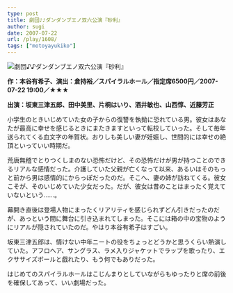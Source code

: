 ```yaml
---
type: post
title: 劇団♪♪ダンダンブエノ双六公演『砂利』
author: sugi
date: 2007-07-22
url: /play/1608/
tags: ["motoyayukiko"]
---
```

<img src="/images/play/20070722.jpg" alt="劇団♪♪ダンダンブエノ双六公演『砂利』" class="alignleft" />

**作：本谷有希子、演出：倉持裕／スパイラルホール／指定席6500円／2007-07-22 19:00／★★★**

**出演：坂東三津五郎、田中美里、片桐はいり、酒井敏也、山西惇、近藤芳正**

小学生のときいじめていた女の子からの復讐を執拗に恐れている男。彼女はあなたが最高に幸せを感じるときにまたきますといって転校していった。そして毎年送られてくる血文字の年賀状。おりしも美しい妻が妊娠し、世間的には幸せの絶頂といっていい時期だ。

荒唐無稽でとりつくしまのない恐怖だけど、その恐怖だけが男が持つことのできるリアルな感情だった。介護していた父親が亡くなって以来、あるいはそのもっと前から男は感情的にからっぽだったのだ。そこへ、妻の姉が訪ねてくる。彼女こそが、そのいじめていた少女だった。だが、彼女は昔のことはまったく覚えていないという......。

幕開き直後は登場人物にまったくリアリティを感じられずどん引きだったのだが、あっという間に舞台に引き込まれてしまった。そこには箱の中の宝物のようにリアルが隠されていたのだ。やはり本谷有希子はすごい。

坂東三津五郎は、情けない中年ニートの役をちょっとどうかと思うくらい熱演していた。アフロヘア、サングラス、ラメ入りジャケットでラップを歌ったり、エクササイズボールと戯れたり、もう何でもありだった。

はじめてのスパイラルホールはこじんまりとしていながらもゆったりと席の前後を確保してあって、いい劇場だった。
